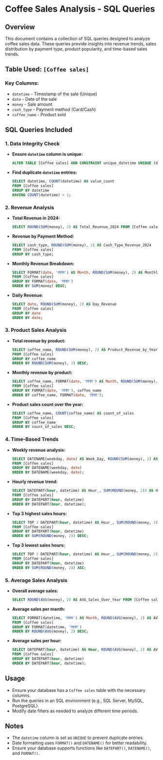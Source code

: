 # Coffee Sales Analysis - SQL Queries

## Overview
This document contains a collection of SQL queries designed to analyze coffee sales data. These queries provide insights into revenue trends, sales distribution by payment type, product popularity, and time-based sales trends.

## Table Used: `[Coffee sales]`
### Key Columns:
- `datetime` - Timestamp of the sale (Unique)
- `date` - Date of the sale
- `money` - Sale amount
- `cash_type` - Payment method (Card/Cash)
- `coffee_name` - Product sold

## SQL Queries Included

### 1. Data Integrity Check
- **Ensure `datetime` column is unique:**
  ```sql
  ALTER TABLE [Coffee sales] ADD CONSTRAINT unique_datetime UNIQUE (datetime);
  ```
- **Find duplicate `datetime` entries:**
  ```sql
  SELECT datetime, COUNT(datetime) AS value_count
  FROM [Coffee sales]
  GROUP BY datetime
  HAVING COUNT(datetime) > 1;
  ```

### 2. Revenue Analysis
- **Total Revenue in 2024:**
  ```sql
  SELECT ROUND(SUM(money), 2) AS Total_Revenue_2024 FROM [Coffee sales];
  ```
- **Revenue by Payment Method:**
  ```sql
  SELECT cash_type, ROUND(SUM(money), 2) AS Cash_Type_Revenue_2024
  FROM [Coffee sales]
  GROUP BY cash_type;
  ```
- **Monthly Revenue Breakdown:**
  ```sql
  SELECT FORMAT(date, 'MMM') AS Month, ROUND(SUM(money), 2) AS Monthly_Revenue
  FROM [Coffee sales]
  GROUP BY FORMAT(date, 'MMM')
  ORDER BY SUM(money) DESC;
  ```
- **Daily Revenue:**
  ```sql
  SELECT date, ROUND(SUM(money), 2) AS Day_Revenue
  FROM [Coffee sales]
  GROUP BY date
  ORDER BY date;
  ```

### 3. Product Sales Analysis
- **Total revenue by product:**
  ```sql
  SELECT coffee_name, ROUND(SUM(money), 2) AS Product_Revenue_by_Year
  FROM [Coffee sales]
  GROUP BY coffee_name
  ORDER BY ROUND(SUM(money), 2) DESC;
  ```
- **Monthly revenue by product:**
  ```sql
  SELECT coffee_name, FORMAT(date, 'MMM') AS Month, ROUND(SUM(money), 2) AS Monthly_Revenue
  FROM [Coffee sales]
  GROUP BY FORMAT(date, 'MMM'), coffee_name
  ORDER BY coffee_name, FORMAT(date, 'MMM');
  ```
- **Product sales count over the year:**
  ```sql
  SELECT coffee_name, COUNT(coffee_name) AS count_of_sales
  FROM [Coffee sales]
  GROUP BY coffee_name
  ORDER BY count_of_sales DESC;
  ```

### 4. Time-Based Trends
- **Weekly revenue analysis:**
  ```sql
  SELECT DATENAME(weekday, date) AS Week_Day, ROUND(SUM(money), 2) AS Week_Day_Revenue
  FROM [Coffee sales]
  GROUP BY DATENAME(weekday, date)
  ORDER BY DATENAME(weekday, date);
  ```
- **Hourly revenue trend:**
  ```sql
  SELECT DATEPART(hour, datetime) AS Hour_, SUM(ROUND(money, 2)) AS Hourly_Revenue
  FROM [Coffee sales]
  GROUP BY DATEPART(hour, datetime)
  ORDER BY DATEPART(hour, datetime);
  ```
- **Top 3 highest sales hours:**
  ```sql
  SELECT TOP 3 DATEPART(hour, datetime) AS Hour_, SUM(ROUND(money, 2)) AS Hourly_Revenue
  FROM [Coffee sales]
  GROUP BY DATEPART(hour, datetime)
  ORDER BY SUM(ROUND(money, 2)) DESC;
  ```
- **Top 3 lowest sales hours:**
  ```sql
  SELECT TOP 3 DATEPART(hour, datetime) AS Hour_, SUM(ROUND(money, 2)) AS Hourly_Revenue
  FROM [Coffee sales]
  GROUP BY DATEPART(hour, datetime)
  ORDER BY SUM(ROUND(money, 2)) ASC;
  ```

### 5. Average Sales Analysis
- **Overall average sales:**
  ```sql
  SELECT ROUND(AVG(money), 2) AS AVG_Sales_Over_Year FROM [Coffee sales];
  ```
- **Average sales per month:**
  ```sql
  SELECT FORMAT(datetime, 'MMM') AS Month, ROUND(AVG(money), 2) AS AVG_Sales_Over_Month
  FROM [Coffee sales]
  GROUP BY FORMAT(datetime, 'MMM')
  ORDER BY ROUND(AVG(money), 2) DESC;
  ```
- **Average sales per hour:**
  ```sql
  SELECT DATEPART(hour, datetime) AS Hour, ROUND(AVG(money), 2) AS AVG_Hour_Sales
  FROM [Coffee sales]
  GROUP BY DATEPART(hour, datetime)
  ORDER BY DATEPART(hour, datetime);
  ```

## Usage
- Ensure your database has a `Coffee sales` table with the necessary columns.
- Run the queries in an SQL environment (e.g., SQL Server, MySQL, PostgreSQL).
- Modify date filters as needed to analyze different time periods.

## Notes
- The `datetime` column is set as `UNIQUE` to prevent duplicate entries.
- Date formatting uses `FORMAT()` and `DATENAME()` for better readability.
- Ensure your database supports functions like `DATEPART()`, `DATENAME()`, and `FORMAT()`.

